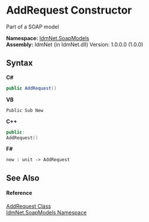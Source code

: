# AddRequest Constructor 
 

Part of a SOAP model

**Namespace:**&nbsp;<a href="N_IdmNet_SoapModels">IdmNet.SoapModels</a><br />**Assembly:**&nbsp;IdmNet (in IdmNet.dll) Version: 1.0.0.0 (1.0.0)

## Syntax

**C#**<br />
``` C#
public AddRequest()
```

**VB**<br />
``` VB
Public Sub New
```

**C++**<br />
``` C++
public:
AddRequest()
```

**F#**<br />
``` F#
new : unit -> AddRequest
```


## See Also


#### Reference
<a href="T_IdmNet_SoapModels_AddRequest">AddRequest Class</a><br /><a href="N_IdmNet_SoapModels">IdmNet.SoapModels Namespace</a><br />